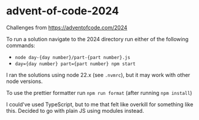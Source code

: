 # advent-of-code-2024

Challenges from https://adventofcode.com/2024

To run a solution navigate to the 2024 directory run either of the following commands:

- `node day-{day number}/part-{part number}.js`
- `day={day number} part={part number} npm start`

I ran the solutions using node 22.x (see `.nvmrc`), but it may work with other node versions.

To use the prettier formatter run `npm run format` (after running `npm install`)

I could've used TypeScript, but to me that felt like overkill for something like this. Decided to go with plain JS using modules instead.
